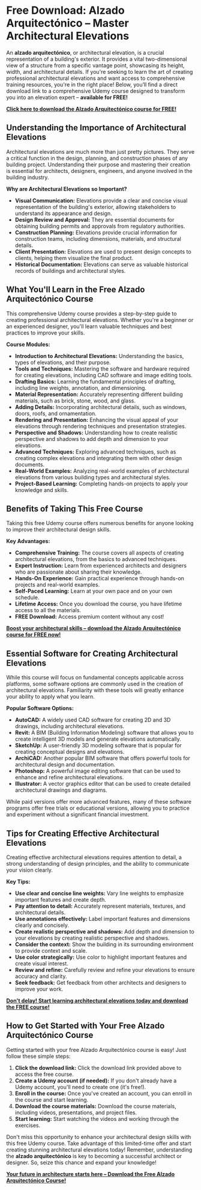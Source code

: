 # Free Download: Alzado Arquitectónico – Master Architectural Elevations

An **alzado arquitectónico**, or architectural elevation, is a crucial representation of a building's exterior. It provides a vital two-dimensional view of a structure from a specific vantage point, showcasing its height, width, and architectural details. If you're seeking to learn the art of creating professional architectural elevations and want access to comprehensive training resources, you're in the right place! Below, you’ll find a direct download link to a comprehensive Udemy course designed to transform you into an elevation expert – **available for FREE!**

[**Click here to download the Alzado Arquitectónico course for FREE!**](https://udemywork.com/alzado-arquitectonico)

## Understanding the Importance of Architectural Elevations

Architectural elevations are much more than just pretty pictures. They serve a critical function in the design, planning, and construction phases of any building project. Understanding their purpose and mastering their creation is essential for architects, designers, engineers, and anyone involved in the building industry.

**Why are Architectural Elevations so Important?**

*   **Visual Communication:** Elevations provide a clear and concise visual representation of the building's exterior, allowing stakeholders to understand its appearance and design.
*   **Design Review and Approval:** They are essential documents for obtaining building permits and approvals from regulatory authorities.
*   **Construction Planning:** Elevations provide crucial information for construction teams, including dimensions, materials, and structural details.
*   **Client Presentation:** Elevations are used to present design concepts to clients, helping them visualize the final product.
*   **Historical Documentation:** Elevations can serve as valuable historical records of buildings and architectural styles.

## What You'll Learn in the Free Alzado Arquitectónico Course

This comprehensive Udemy course provides a step-by-step guide to creating professional architectural elevations. Whether you're a beginner or an experienced designer, you'll learn valuable techniques and best practices to improve your skills.

**Course Modules:**

*   **Introduction to Architectural Elevations:** Understanding the basics, types of elevations, and their purpose.
*   **Tools and Techniques:** Mastering the software and hardware required for creating elevations, including CAD software and image editing tools.
*   **Drafting Basics:** Learning the fundamental principles of drafting, including line weights, annotation, and dimensioning.
*   **Material Representation:** Accurately representing different building materials, such as brick, stone, wood, and glass.
*   **Adding Details:** Incorporating architectural details, such as windows, doors, roofs, and ornamentation.
*   **Rendering and Presentation:** Enhancing the visual appeal of your elevations through rendering techniques and presentation strategies.
*   **Perspective and Shadows:** Understanding how to create realistic perspective and shadows to add depth and dimension to your elevations.
*   **Advanced Techniques:** Exploring advanced techniques, such as creating complex elevations and integrating them with other design documents.
*   **Real-World Examples:** Analyzing real-world examples of architectural elevations from various building types and architectural styles.
*   **Project-Based Learning:** Completing hands-on projects to apply your knowledge and skills.

## Benefits of Taking This Free Course

Taking this free Udemy course offers numerous benefits for anyone looking to improve their architectural design skills.

**Key Advantages:**

*   **Comprehensive Training:** The course covers all aspects of creating architectural elevations, from the basics to advanced techniques.
*   **Expert Instruction:** Learn from experienced architects and designers who are passionate about sharing their knowledge.
*   **Hands-On Experience:** Gain practical experience through hands-on projects and real-world examples.
*   **Self-Paced Learning:** Learn at your own pace and on your own schedule.
*   **Lifetime Access:** Once you download the course, you have lifetime access to all the materials.
*   **FREE Download:** Access premium content without any cost!

[**Boost your architectural skills – download the Alzado Arquitectónico course for FREE now!**](https://udemywork.com/alzado-arquitectonico)

## Essential Software for Creating Architectural Elevations

While this course will focus on fundamental concepts applicable across platforms, some software options are commonly used in the creation of architectural elevations. Familiarity with these tools will greatly enhance your ability to apply what you learn.

**Popular Software Options:**

*   **AutoCAD:** A widely used CAD software for creating 2D and 3D drawings, including architectural elevations.
*   **Revit:** A BIM (Building Information Modeling) software that allows you to create intelligent 3D models and generate elevations automatically.
*   **SketchUp:** A user-friendly 3D modeling software that is popular for creating conceptual designs and elevations.
*   **ArchiCAD:** Another popular BIM software that offers powerful tools for architectural design and documentation.
*   **Photoshop:** A powerful image editing software that can be used to enhance and refine architectural elevations.
*   **Illustrator:** A vector graphics editor that can be used to create detailed architectural drawings and diagrams.

While paid versions offer more advanced features, many of these software programs offer free trials or educational versions, allowing you to practice and experiment without a significant financial investment.

## Tips for Creating Effective Architectural Elevations

Creating effective architectural elevations requires attention to detail, a strong understanding of design principles, and the ability to communicate your vision clearly.

**Key Tips:**

*   **Use clear and concise line weights:** Vary line weights to emphasize important features and create depth.
*   **Pay attention to detail:** Accurately represent materials, textures, and architectural details.
*   **Use annotations effectively:** Label important features and dimensions clearly and concisely.
*   **Create realistic perspective and shadows:** Add depth and dimension to your elevations by creating realistic perspective and shadows.
*   **Consider the context:** Show the building in its surrounding environment to provide context and scale.
*   **Use color strategically:** Use color to highlight important features and create visual interest.
*   **Review and refine:** Carefully review and refine your elevations to ensure accuracy and clarity.
*   **Seek feedback:** Get feedback from other architects and designers to improve your work.

[**Don't delay! Start learning architectural elevations today and download the FREE course!**](https://udemywork.com/alzado-arquitectonico)

## How to Get Started with Your Free Alzado Arquitectónico Course

Getting started with your free Alzado Arquitectónico course is easy! Just follow these simple steps:

1.  **Click the download link:** Click the download link provided above to access the free course.
2.  **Create a Udemy account (if needed):** If you don't already have a Udemy account, you'll need to create one (it's free!).
3.  **Enroll in the course:** Once you've created an account, you can enroll in the course and start learning.
4.  **Download the course materials:** Download the course materials, including videos, presentations, and project files.
5.  **Start learning:** Start watching the videos and working through the exercises.

Don't miss this opportunity to enhance your architectural design skills with this free Udemy course. Take advantage of this limited-time offer and start creating stunning architectural elevations today! Remember, understanding the **alzado arquitectónico** is key to becoming a successful architect or designer. So, seize this chance and expand your knowledge!

[**Your future in architecture starts here – Download the Free Alzado Arquitectónico Course!**](https://udemywork.com/alzado-arquitectonico)
